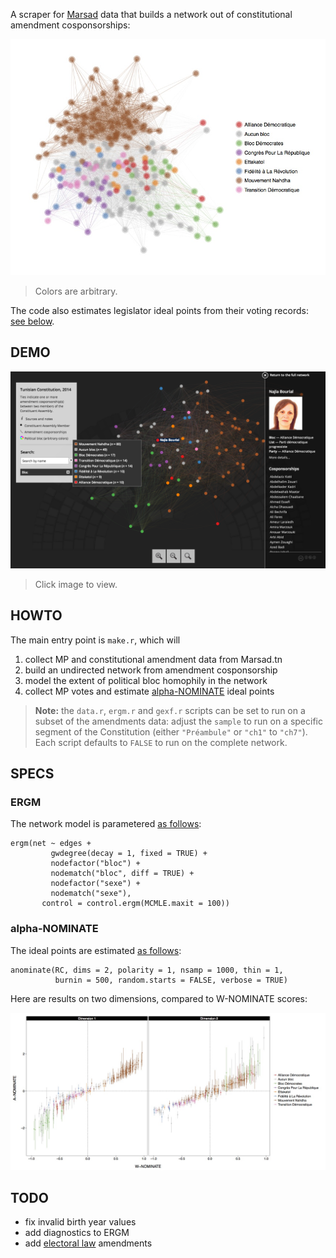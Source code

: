 A scraper for [Marsad](http://www.marsad.tn) data that builds a network out of constitutional amendment cosponsorships:

![](plots/constitution_network.jpg)

> Colors are arbitrary.

The code also estimates legislator ideal points from their voting records: [see below](#alpha-NOMINATE).

## DEMO

[![](demo.png)](http://briatte.org/marsad/)

> Click image to view.

## HOWTO

The main entry point is `make.r`, which will

1. collect MP and constitutional amendment data from Marsad.tn
2. build an undirected network from amendment cosponsorship
3. model the extent of political bloc homophily in the network
4. collect MP votes and estimate [alpha-NOMINATE](http://cran.r-project.org/web/packages/anominate/) ideal points

> __Note:__ the `data.r`, `ergm.r` and `gexf.r` scripts can be set to run on a subset of the amendments data: adjust the `sample` to run on a specific segment of the Constitution (either `"Préambule"` or `"ch1"` to `"ch7"`). Each script defaults to `FALSE` to run on the complete network.

## SPECS

### ERGM

The network model is parametered [as follows](https://github.com/briatte/marsad/blob/master/ergm.r#L4-L10):

```{S}
ergm(net ~ edges +
         gwdegree(decay = 1, fixed = TRUE) +
         nodefactor("bloc") +
         nodematch("bloc", diff = TRUE) + 
         nodefactor("sexe") +
         nodematch("sexe"),
       control = control.ergm(MCMLE.maxit = 100))
```

### alpha-NOMINATE

The ideal points are estimated [as follows](https://github.com/briatte/marsad/blob/master/vote.r#L152-L153):

```{S}
anominate(RC, dims = 2, polarity = 1, nsamp = 1000, thin = 1,
          burnin = 500, random.starts = FALSE, verbose = TRUE)
```

Here are results on two dimensions, compared to W-NOMINATE scores:

![](plots/idealpoints_2d.jpg)

## TODO

* fix invalid birth year values
* add diagnostics to ERGM
* add [electoral law](http://www.marsad.tn/fr/loi_electorale/index) amendments
